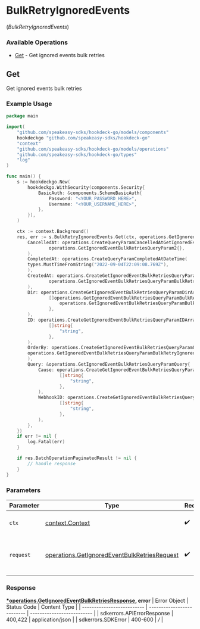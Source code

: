# BulkRetryIgnoredEvents
(*BulkRetryIgnoredEvents*)

### Available Operations

* [Get](#get) - Get ignored events bulk retries

## Get

Get ignored events bulk retries

### Example Usage

```go
package main

import(
	"github.com/speakeasy-sdks/hookdeck-go/models/components"
	hookdeckgo "github.com/speakeasy-sdks/hookdeck-go"
	"context"
	"github.com/speakeasy-sdks/hookdeck-go/models/operations"
	"github.com/speakeasy-sdks/hookdeck-go/types"
	"log"
)

func main() {
    s := hookdeckgo.New(
        hookdeckgo.WithSecurity(components.Security{
            BasicAuth: &components.SchemeBasicAuth{
                Password: "<YOUR_PASSWORD_HERE>",
                Username: "<YOUR_USERNAME_HERE>",
            },
        }),
    )

    ctx := context.Background()
    res, err := s.BulkRetryIgnoredEvents.Get(ctx, operations.GetIgnoredEventBulkRetriesRequest{
        CancelledAt: operations.CreateQueryParamCancelledAtGetIgnoredEventBulkRetriesQueryParam2(
                operations.GetIgnoredEventBulkRetriesQueryParam2{},
        ),
        CompletedAt: operations.CreateQueryParamCompletedAtDateTime(
        types.MustTimeFromString("2022-09-04T22:09:08.769Z"),
        ),
        CreatedAt: operations.CreateGetIgnoredEventBulkRetriesQueryParamCreatedAtGetIgnoredEventBulkRetriesQueryParamBulkRetryIgnoredEventsCreatedAt2(
                operations.GetIgnoredEventBulkRetriesQueryParamBulkRetryIgnoredEventsCreatedAt2{},
        ),
        Dir: operations.CreateGetIgnoredEventBulkRetriesQueryParamDirArrayOfgetIgnoredEventBulkRetriesQueryParamBulkRetryIgnoredEventsDir2(
                []operations.GetIgnoredEventBulkRetriesQueryParamBulkRetryIgnoredEventsDir2{
                    operations.GetIgnoredEventBulkRetriesQueryParamBulkRetryIgnoredEventsDir2Desc,
                },
        ),
        ID: operations.CreateGetIgnoredEventBulkRetriesQueryParamIDArrayOfstr(
                []string{
                    "string",
                },
        ),
        OrderBy: operations.CreateGetIgnoredEventBulkRetriesQueryParamOrderByGetIgnoredEventBulkRetriesQueryParamBulkRetryIgnoredEvents1(
        operations.GetIgnoredEventBulkRetriesQueryParamBulkRetryIgnoredEvents1CreatedAt,
        ),
        Query: &operations.GetIgnoredEventBulkRetriesQueryParamQuery{
            Cause: operations.CreateGetIgnoredEventBulkRetriesQueryParamCauseArrayOfstr(
                    []string{
                        "string",
                    },
            ),
            WebhookID: operations.CreateGetIgnoredEventBulkRetriesQueryParamWebhookIDArrayOfstr(
                    []string{
                        "string",
                    },
            ),
        },
    })
    if err != nil {
        log.Fatal(err)
    }

    if res.BatchOperationPaginatedResult != nil {
        // handle response
    }
}
```

### Parameters

| Parameter                                                                                                    | Type                                                                                                         | Required                                                                                                     | Description                                                                                                  |
| ------------------------------------------------------------------------------------------------------------ | ------------------------------------------------------------------------------------------------------------ | ------------------------------------------------------------------------------------------------------------ | ------------------------------------------------------------------------------------------------------------ |
| `ctx`                                                                                                        | [context.Context](https://pkg.go.dev/context#Context)                                                        | :heavy_check_mark:                                                                                           | The context to use for the request.                                                                          |
| `request`                                                                                                    | [operations.GetIgnoredEventBulkRetriesRequest](../../models/operations/getignoredeventbulkretriesrequest.md) | :heavy_check_mark:                                                                                           | The request object to use for the request.                                                                   |


### Response

**[*operations.GetIgnoredEventBulkRetriesResponse](../../models/operations/getignoredeventbulkretriesresponse.md), error**
| Error Object               | Status Code                | Content Type               |
| -------------------------- | -------------------------- | -------------------------- |
| sdkerrors.APIErrorResponse | 400,422                    | application/json           |
| sdkerrors.SDKError         | 400-600                    | */*                        |
